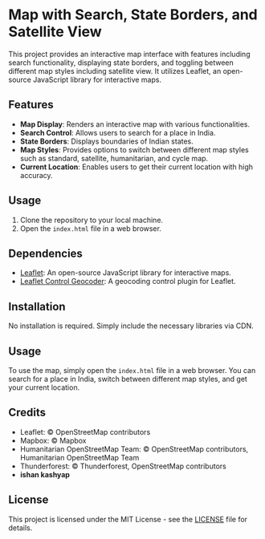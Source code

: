 # Map with Search, State Borders, and Satellite View

This project provides an interactive map interface with features including search functionality, displaying state borders, and toggling between different map styles including satellite view. It utilizes Leaflet, an open-source JavaScript library for interactive maps.

## Features
- **Map Display**: Renders an interactive map with various functionalities.
- **Search Control**: Allows users to search for a place in India.
- **State Borders**: Displays boundaries of Indian states.
- **Map Styles**: Provides options to switch between different map styles such as standard, satellite, humanitarian, and cycle map.
- **Current Location**: Enables users to get their current location with high accuracy.

## Usage
1. Clone the repository to your local machine.
2. Open the `index.html` file in a web browser.

## Dependencies
- [Leaflet](https://leafletjs.com/): An open-source JavaScript library for interactive maps.
- [Leaflet Control Geocoder](https://github.com/perliedman/leaflet-control-geocoder): A geocoding control plugin for Leaflet.

## Installation
No installation is required. Simply include the necessary libraries via CDN.

## Usage
To use the map, simply open the `index.html` file in a web browser. You can search for a place in India, switch between different map styles, and get your current location.

## Credits
- Leaflet: © OpenStreetMap contributors
- Mapbox: © Mapbox
- Humanitarian OpenStreetMap Team: © OpenStreetMap contributors, Humanitarian OpenStreetMap Team
- Thunderforest: © Thunderforest, OpenStreetMap contributors
- **ishan kashyap**

## License
This project is licensed under the MIT License - see the [LICENSE](LICENSE) file for details.
